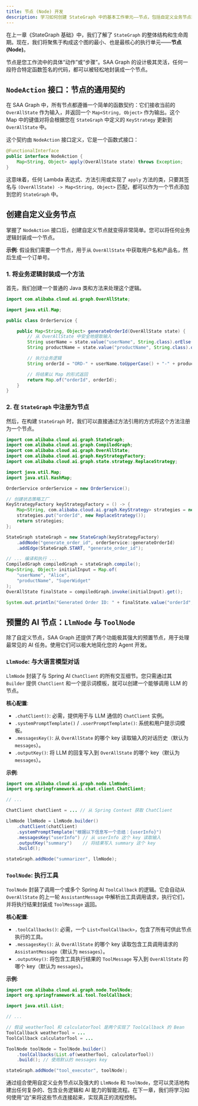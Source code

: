 ```yaml
---
title: 节点 (Node) 开发
description: 学习如何创建 StateGraph 中的基本工作单元——节点，包括自定义业务节点和 SAA 提供的强大 AI 节点。
---
```


在上一章《StateGraph 基础》中，我们了解了 `StateGraph` 的整体结构和生命周期。现在，我们将聚焦于构成这个图的最小、也是最核心的执行单元——**节点 (Node)**。

节点是您工作流中的具体“动作”或“步骤”。SAA Graph 的设计极其灵活，任何一段符合特定函数签名的代码，都可以被轻松地封装成一个节点。

## `NodeAction` 接口：节点的通用契约

在 SAA Graph 中，所有节点都遵循一个简单的函数契约：它们接收当前的 `OverAllState` 作为输入，并返回一个 `Map<String, Object>` 作为输出。这个 Map 中的键值对将会根据您在 `StateGraph` 中定义的 `KeyStrategy` 更新到 `OverAllState` 中。

这个契约由 `NodeAction` 接口定义，它是一个函数式接口：

```java
@FunctionalInterface
public interface NodeAction {
    Map<String, Object> apply(OverAllState state) throws Exception;
}
```

这意味着，任何 Lambda 表达式、方法引用或实现了 `apply` 方法的类，只要其签名与 `(OverAllState) -> Map<String, Object>` 匹配，都可以作为一个节点添加到您的 `StateGraph` 中。

## 创建自定义业务节点

掌握了 `NodeAction` 接口后，创建自定义节点就变得非常简单。您可以将任何业务逻辑封装成一个节点。

**示例**: 假设我们需要一个节点，用于从 `OverAllState` 中获取用户名和产品名，然后生成一个订单号。

### 1. 将业务逻辑封装成一个方法

首先，我们创建一个普通的 Java 类和方法来处理这个逻辑。

```java
import com.alibaba.cloud.ai.graph.OverAllState;

import java.util.Map;

public class OrderService {

    public Map<String, Object> generateOrderId(OverAllState state) {
        // 从 OverAllState 中安全地提取输入
        String userName = state.value("userName", String.class).orElse("UnknownUser");
        String productName = state.value("productName", String.class).orElse("UnknownProduct");

        // 执行业务逻辑
        String orderId = "ORD-" + userName.toUpperCase() + "-" + productName.hashCode() + "-" + System.currentTimeMillis();

        // 将结果以 Map 的形式返回
        return Map.of("orderId", orderId);
    }
}
```

### 2. 在 `StateGraph` 中注册为节点

然后，在构建 `StateGraph` 时，我们可以直接通过方法引用的方式将这个方法注册为一个节点。

```java
import com.alibaba.cloud.ai.graph.StateGraph;
import com.alibaba.cloud.ai.graph.CompiledGraph;
import com.alibaba.cloud.ai.graph.OverAllState;
import com.alibaba.cloud.ai.graph.KeyStrategyFactory;
import com.alibaba.cloud.ai.graph.state.strategy.ReplaceStrategy;

import java.util.Map;
import java.util.HashMap;

OrderService orderService = new OrderService();

// 创建状态策略工厂
KeyStrategyFactory keyStrategyFactory = () -> {
    Map<String, com.alibaba.cloud.ai.graph.KeyStrategy> strategies = new HashMap<>();
    strategies.put("orderId", new ReplaceStrategy());
    return strategies;
};

StateGraph stateGraph = new StateGraph(keyStrategyFactory)
    .addNode("generate_order_id", orderService::generateOrderId)
    .addEdge(StateGraph.START, "generate_order_id");

// ... 编译和执行 ...
CompiledGraph compiledGraph = stateGraph.compile();
Map<String, Object> initialInput = Map.of(
    "userName", "Alice",
    "productName", "SuperWidget"
);
OverAllState finalState = compiledGraph.invoke(initialInput).get();

System.out.println("Generated Order ID: " + finalState.value("orderId", String.class).orElse(""));
```

## 预置的 AI 节点：`LlmNode` 与 `ToolNode`

除了自定义节点，SAA Graph 还提供了两个功能极其强大的预置节点，用于处理最常见的 AI 任务。使用它们可以极大地简化您的 Agent 开发。

### `LlmNode`: 与大语言模型对话

`LlmNode` 封装了与 Spring AI `ChatClient` 的所有交互细节。您只需通过其 `Builder` 提供 `ChatClient` 和一个提示词模板，就可以创建一个能够调用 LLM 的节点。

**核心配置**:
-   `.chatClient()`: 必需，提供用于与 LLM 通信的 `ChatClient` 实例。
-   `.systemPromptTemplate()` / `.userPromptTemplate()`: 系统和用户提示词模板。
-   `.messagesKey()`: 从 `OverAllState` 的哪个 key 读取输入的对话历史（默认为 `messages`）。
-   `.outputKey()`: 将 LLM 的回复写入到 `OverAllState` 的哪个 key（默认为 `messages`）。

**示例**:
```java
import com.alibaba.cloud.ai.graph.node.LlmNode;
import org.springframework.ai.chat.client.ChatClient;

// ...

ChatClient chatClient = ... // 从 Spring Context 获取 ChatClient

LlmNode llmNode = LlmNode.builder()
    .chatClient(chatClient)
    .systemPromptTemplate("根据以下信息写一个总结：{userInfo}")
    .messagesKey("userInfo") // 从 userInfo 这个 key 读取输入
    .outputKey("summary")    // 将结果写入 summary 这个 key
    .build();

stateGraph.addNode("summarizer", llmNode);
```

### `ToolNode`: 执行工具

`ToolNode` 封装了调用一个或多个 Spring AI `ToolCallback` 的逻辑。它会自动从 `OverAllState` 的上一轮 `AssistantMessage` 中解析出工具调用请求，执行它们，并将执行结果封装成 `ToolMessage` 返回。

**核心配置**:
-   `.toolCallbacks()`: 必需，一个 `List<ToolCallback>`，包含了所有可供此节点执行的工具。
-   `.messagesKey()`: 从 `OverAllState` 的哪个 key 读取包含工具调用请求的 `AssistantMessage`（默认为 `messages`）。
-   `.outputKey()`: 将包含工具执行结果的 `ToolMessage` 写入到 `OverAllState` 的哪个 key（默认为 `messages`）。

**示例**:
```java
import com.alibaba.cloud.ai.graph.node.ToolNode;
import org.springframework.ai.tool.ToolCallback;

import java.util.List;

// ...

// 假设 weatherTool 和 calculatorTool 是两个实现了 ToolCallback 的 Bean
ToolCallback weatherTool = ... 
ToolCallback calculatorTool = ...

ToolNode toolNode = ToolNode.builder()
    .toolCallbacks(List.of(weatherTool, calculatorTool))
    .build(); // 使用默认的 messages key

stateGraph.addNode("tool_executor", toolNode);
```

通过组合使用自定义业务节点以及强大的 `LlmNode` 和 `ToolNode`，您可以灵活地构建出任何复杂的、包含业务逻辑和 AI 能力的智能流程。在下一章，我们将学习如何使用“边”来将这些节点连接起来，实现真正的流程控制。
